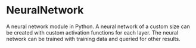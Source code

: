 # NeuralNetwork
A neural network module in Python.
A neural network of a custom size can be created with custom activation functions for each layer.
The neural network can be trained with training data and queried for other results.
